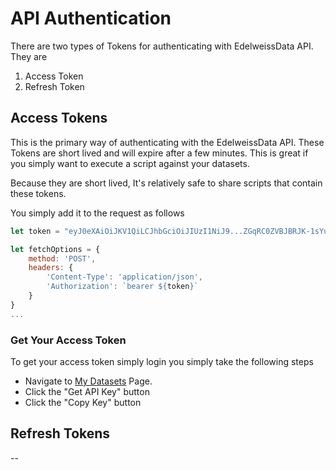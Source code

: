 # API Authentication

There are two types of Tokens for authenticating with EdelweissData API. They are

1. Access Token
2. Refresh Token

## Access Tokens
This is the primary way of authenticating with the EdelweissData API. These Tokens are short lived and will expire after a few minutes. This is great if you simply want to execute a script against your datasets.

Because they are short lived, It's relatively safe to share scripts that contain these tokens.

You simply add it to the request as follows
```js
let token = "eyJ0eXAiOiJKV1QiLCJhbGciOiJIUzI1NiJ9...ZGqRC0ZVBJBRJK-1sYuy2cON40sLRCusRkoTjcy92YY"

let fetchOptions = {
    method: 'POST',
    headers: {
        'Content-Type': 'application/json',
        'Authorization': `bearer ${token}`
    }
}
...
```

### Get Your Access Token
To get your access token simply login you simply take the following steps

- Navigate to [My Datasets](https://edelweissdata.com/datasets/manage) Page.
- Click the "Get API Key" button
- Click the "Copy Key" button


## Refresh Tokens
--
